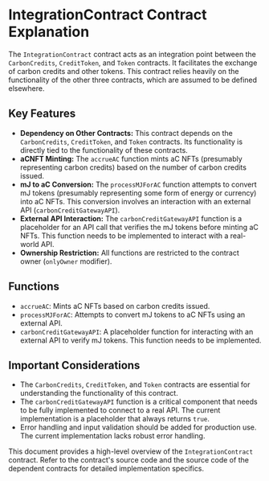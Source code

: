 # IntegrationContract Contract Explanation

The `IntegrationContract` contract acts as an integration point between the `CarbonCredits`, `CreditToken`, and `Token` contracts.  It facilitates the exchange of carbon credits and other tokens.  This contract relies heavily on the functionality of the other three contracts, which are assumed to be defined elsewhere.

## Key Features

*   **Dependency on Other Contracts:** This contract depends on the `CarbonCredits`, `CreditToken`, and `Token` contracts.  Its functionality is directly tied to the functionality of these contracts.
*   **aCNFT Minting:** The `accrueAC` function mints aC NFTs (presumably representing carbon credits) based on the number of carbon credits issued.
*   **mJ to aC Conversion:** The `processMJForAC` function attempts to convert mJ tokens (presumably representing some form of energy or currency) into aC NFTs.  This conversion involves an interaction with an external API (`carbonCreditGatewayAPI`).
*   **External API Interaction:** The `carbonCreditGatewayAPI` function is a placeholder for an API call that verifies the mJ tokens before minting aC NFTs.  This function needs to be implemented to interact with a real-world API.
*   **Ownership Restriction:**  All functions are restricted to the contract owner (`onlyOwner` modifier).

## Functions

*   `accrueAC`: Mints aC NFTs based on carbon credits issued.
*   `processMJForAC`: Attempts to convert mJ tokens to aC NFTs using an external API.
*   `carbonCreditGatewayAPI`: A placeholder function for interacting with an external API to verify mJ tokens.  This function needs to be implemented.

## Important Considerations

*   The `CarbonCredits`, `CreditToken`, and `Token` contracts are essential for understanding the functionality of this contract.
*   The `carbonCreditGatewayAPI` function is a critical component that needs to be fully implemented to connect to a real API.  The current implementation is a placeholder that always returns `true`.
*   Error handling and input validation should be added for production use.  The current implementation lacks robust error handling.

This document provides a high-level overview of the `IntegrationContract` contract.  Refer to the contract's source code and the source code of the dependent contracts for detailed implementation specifics.
